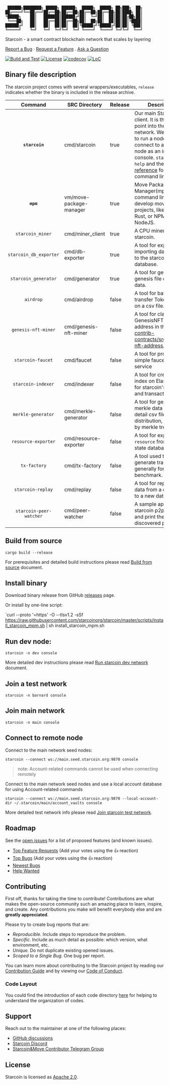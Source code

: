 ```text
 ██████╗████████╗ █████╗ ██████╗  █████╗  █████╗ ██╗███╗  ██╗
██╔════╝╚══██╔══╝██╔══██╗██╔══██╗██╔══██╗██╔══██╗██║████╗ ██║
╚█████╗    ██║   ███████║██████╔╝██║  ╚═╝██║  ██║██║██╔██╗██║
 ╚═══██╗   ██║   ██╔══██║██╔══██╗██║  ██╗██║  ██║██║██║╚████║
██████╔╝   ██║   ██║  ██║██║  ██║╚█████╔╝╚█████╔╝██║██║ ╚███║
╚═════╝    ╚═╝   ╚═╝  ╚═╝╚═╝  ╚═╝ ╚════╝  ╚════╝ ╚═╝╚═╝  ╚══╝
```

Starcoin - a smart contract blockchain network that scales by layering

[Report a Bug](https://github.com/starcoinorg/starcoin/issues/new?assignees=&labels=bug&template=01_BUG_REPORT.md&title=bug%3A+")
·
[Request a Feature](https://github.com/starcoinorg/starcoin/issues/new?assignees=&labels=enhancement&template=02_FEATURE_REQUEST.md&title=feat%3A+")
.
[Ask a Question](https://github.com/starcoinorg/starcoin-cookbook/issues/new?assignees=&labels=question&template=02_QUESTION.md&title=%5Bquestion%5D")


[![Build and Test](https://github.com/starcoinorg/starcoin/workflows/Build%20and%20Test/badge.svg)](https://github.com/starcoinorg/starcoin/actions?query=workflow%3A%22Build+and+Test%22+branch%3Amaster)
[![License](https://img.shields.io/badge/license-Apache-green.svg)](LICENSE)
[![codecov](https://codecov.io/gh/starcoinorg/starcoin/branch/master/graph/badge.svg)](https://codecov.io/gh/starcoinorg/starcoin)
[![LoC](https://tokei.rs/b1/github/starcoinorg/starcoin?category=lines)](https://github.com/starcoinorg/starcoin)

## Binary file description

The starcoin project comes with several wrappers/executables, `release` indicates whether the binary is included in the release archive.

|         Command         | SRC Directory           | Release | Description                                                                                                                                                                                                                                                                                                  |
|:-----------------------:|-------------------------|---------|--------------------------------------------------------------------------------------------------------------------------------------------------------------------------------------------------------------------------------------------------------------------------------------------------------------|
|     **`starcoin`**      | cmd/starcoin            | true    | Our main Starcoin CLI client. It is the entry point into the Starcoin network. We can use it to run a node, or connect to a another node as an interactive console. `starcoin --help` and the [CLI reference](https://starcoinorg.github.io/starcoin-cookbook/docs/reference/cli/) for command line options. |
|        **`mpm`**        | vm/move-package-manager | true    | Move Package Manager(mpm) is a command line tool to develop move projects, like Cargo for Rust, or NPM for NodeJS.                                                                                                                                                                                           |
|    `starcoin_miner`     | cmd/miner_client        | true    | A CPU miner client for starcoin.                                                                                                                                                                                                                                                                             |             
| `starcoin_db_exporter`  | cmd/db-exporter         | true    | A tool for exporting or importing data from or to the starcoin database.                                                                                                                                                                                                                                     |                                                                                                                                                                                                                                                                   
|  `starcoin_generator`   | cmd/generator           | true    | A tool for generate genesis file or mock data.                                                                                                                                                                                                                                                               |
|        `airdrop`        | cmd/airdrop             | false   | A tool for batch transfer Token based on a csv file.                                                                                                                                                                                                                                                         |                                                                                                                                                                                                                                                        |
|   `genesis-nft-miner`   | cmd/genesis-nft-miner   | false   | A tool for claim the GenesisNFT, All address in the file [contrib-contracts/src/genesis-nft-address.json](contrib-contracts/src/genesis-nft-address.json).                                                                                                                                                   |
|    `starcoin-faucet`    | cmd/faucet              | false   | A tool for providing a simple faucet web service                                                                                                                                                                                                                                                             |                                                                                                                                                                                                                                                                                                     
|   `starcoin-indexer`    | cmd/indexer             | false   | A tool for creating index on Elasticsearch for starcoin's block and transaction, etc.                                                                                                                                                                                                                        |
|   `merkle-generator`    | cmd/merkle-generator    | false   | A tool for generating merkle data from a detail csv file of a distribution, for airdrop by merkle tree.                                                                                                                                                                                                      |
|   `resource-exporter`   | cmd/resource-exporter   | false   | A tool for export `resource` from starcoin state database.                                                                                                                                                                                                                                                   |                                                                                                                                                                                                                                                                                                      
|      `tx-factory`       | cmd/tx-factory          | false   | A tool used to generate transactions, generally for testing or benchmark.                                                                                                                                                                                                                                    |
|    `starcoin-replay`    | cmd/replay              | false   | A tool for replay block data from a database to a new database.                                                                                                                                                                                                                                              |
| `starcoin-peer-watcher` | cmd/peer-watcher        | false   | A sample app for join starcoin p2p network and print the discovered peer info.                                                                                                                                                                                                                               |

## Build from source

```shell
cargo build --release 
```

For prerequisites and detailed build instructions please read [Build from source](https://starcoinorg.github.io/starcoin-cookbook/docs/getting-started/install/build) document.

## Install binary

Download binary release from GitHub [releases](https://github.com/starcoinorg/starcoin/releases) page.

Or install by one-line script:

`curl --proto '=https' -O --tlsv1.2 -sSf https://raw.githubusercontent.com/starcoinorg/starcoin/master/scripts/install_starcoin_mpm.sh | sh install_starcoin_mpm.sh

## Run dev node:

```shell
starcoin -n dev console
```

More detailed dev instructions please read [Run starcoin dev network](https://developer.starcoin.org/en/setup/runnetwork/) document.

## Join a test network

```shell
starcoin -n barnard console
```

## Join main network

```shell
starcoin -n main console
```

## Connect to remote node

Connect to the main network seed nodes:

```shell
starcoin --connect ws://main.seed.starcoin.org:9870 console
```

>note: Account-related commands cannot be used when connecting remotely

Connect to the main network seed nodes and use a local account database for using Account-related commands

```shell
starcoin --connect ws://main.seed.starcoin.org:9870 --local-account-dir ~/.starcoin/main/account_vaults console
```

More detailed test network info please read [Join starcoin test network](https://developer.starcoin.org/en/setup/runnetwork/).


## Roadmap

See the [open issues](https://github.com/starcoinorg/starcoin/issues) for a list of proposed features (and known issues).

- [Top Feature Requests](https://github.com/starcoinorg/starcoin/issues?q=label%3Aenhancement+is%3Aopen+sort%3Areactions-%2B1-desc) (Add your votes using the 👍 reaction)
- [Top Bugs](https://github.com/starcoinorg/starcoin/issues?q=is%3Aissue+is%3Aopen+label%3Abug+sort%3Areactions-%2B1-desc) (Add your votes using the 👍 reaction)
- [Newest Bugs](https://github.com/starcoinorg/starcoin/issues?q=is%3Aopen+is%3Aissue+label%3Abug)
- [Help Wanted](https://github.com/starcoinorg/starcoin/issues?q=label%3A"help+wanted"+is%3Aissue+is%3Aopen)

## Contributing

First off, thanks for taking the time to contribute! Contributions are what makes the open-source community such an amazing place to learn, inspire, and create. Any contributions you make will benefit everybody else and are **greatly appreciated**.

Please try to create bug reports that are:

- _Reproducible._ Include steps to reproduce the problem.
- _Specific._ Include as much detail as possible: which version, what environment, etc.
- _Unique._ Do not duplicate existing opened issues.
- _Scoped to a Single Bug._ One bug per report.

You can learn more about contributing to the Starcoin project by reading our [Contribution Guide](./CONTRIBUTING.md) and by viewing our [Code of Conduct](./CODE_OF_CONDUCT.md).

### Code Layout

You could find the introduction of each code directory [here](code_layout.md) for helping to understand the organization of codes.

## Support

Reach out to the maintainer at one of the following places:

- [GitHub discussions](https://github.com/starcoinorg/starcoin/discussions)
- [Starcoin Discord](https://discord.gg/starcoin)
- [Starcoin&Move Contributor Telegram Group](https://t.me/starcoin_contributor)

## License

Starcoin is licensed as [Apache 2.0](./LICENSE).

